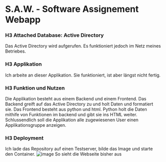 # S.A.W.    -    Software Assignement Webapp

### H3 Attached Database: Active Directory 
Das Active Directory wird aufgerufen. Es funktioniert jedoch im Netz meines Betriebes.
### H3 Applikation
Ich arbeite an dieser Applikation. Sie funktioniert, ist aber längst nicht fertig.
### H3 Funktion und Nutzen
Die Applikation besteht aus einem Backend und einem Frontend. Das Backend greift auf das Active Directory zu und holt Daten und formatiert sie. Das Frontend besteht aus python und html. Python holt die Daten mithife von Funktionen im backend und gibt sie ins HTML weiter. Schlussendlich soll die Applikation alle zugewiesenen User einen Applikationsgruppe anzeigen.
### H3 Deployment
Ich lade das Repository auf einen Testserver, bilde das Image und starte den Container.
![image](https://github.com/emuLemur12/M169/assets/126708999/acd555ee-943b-4466-b868-bb293363d9aa)
So sieht die Webseite bisher aus
